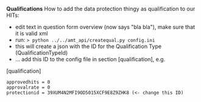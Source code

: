 
**Qualifications**
How to add the data protection thingy as qualification to our HITs:
 * edit text in question form overview (now says "bla bla"), make sure that it is valid xml
 * run:
    `> python ../../amt_api/createqual.py config.ini`
 * this will create a json with the ID for the Qualification Type (QualificationTypeId)
 * ... add this ID to the config file in section [qualification], e.g.
 
 [qualification]
  ```
  approvedhits = 0
  approvalrate = 0
  protectionid = 39XUM4N2MFI9OD5015XCF9E8Z9ZHK8 (<- change this ID)
  ```
